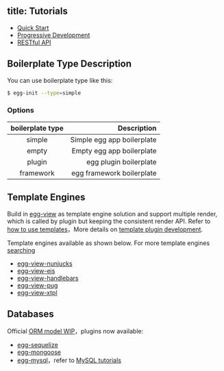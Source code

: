 title: Tutorials
---
- [Quick Start](../intro/quickstart.md)
- [Progressive Development](./progressive.md)
- [RESTful API](./restful.md)

## Boilerplate Type Description

You can use boilerplate type like this:

```bash
$ egg-init --type=simple
```
### Options

boilerplate type | Description
:----: | ----:
simple | Simple egg app boilerplate 
empty  | Empty egg app boilerplate 
plugin | egg plugin boilerplate
framework | egg framework boilerplate

## Template Engines

Build in [egg-view] as template engine solution and support multiple render, which is called by plugin but keeping the consistent render API. Refer to [how to use templates](../core/view.md)，More details on [template plugin development](../advanced/view-plugin.md).

Template engines available as shown below. For more template engines [searching](https://github.com/search?utf8=%E2%9C%93&q=topic%3Aegg-view&type=Repositories&ref=searchresults)

- [egg-view-nunjucks]
- [egg-view-ejs]
- [egg-view-handlebars]
- [egg-view-pug]
- [egg-view-xtpl]

## Databases

Official [ORM model WIP](https://github.com/eggjs/egg/issues/388)，plugins now available:

- [egg-sequelize]
- [egg-mongoose]
- [egg-mysql]，refer to [MySQL tutorials](./mysql.md)


[egg-sequelize]: https://github.com/eggjs/egg-sequelize
[egg-mongoose]: https://github.com/eggjs/egg-mongoose
[egg-mysql]: https://github.com/eggjs/egg-mysql
[egg-view]: https://github.com/eggjs/egg-view
[egg-view-nunjucks]: https://github.com/eggjs/egg-view-nunjucks
[egg-view-ejs]: https://github.com/eggjs/egg-view-ejs
[egg-view-handlebars]: https://github.com/eggjs/egg-view-handlebars
[egg-view-pug]: https://github.com/chrisyip/egg-view-pug
[egg-view-xtpl]: https://github.com/eggjs/egg-view-xtpl

